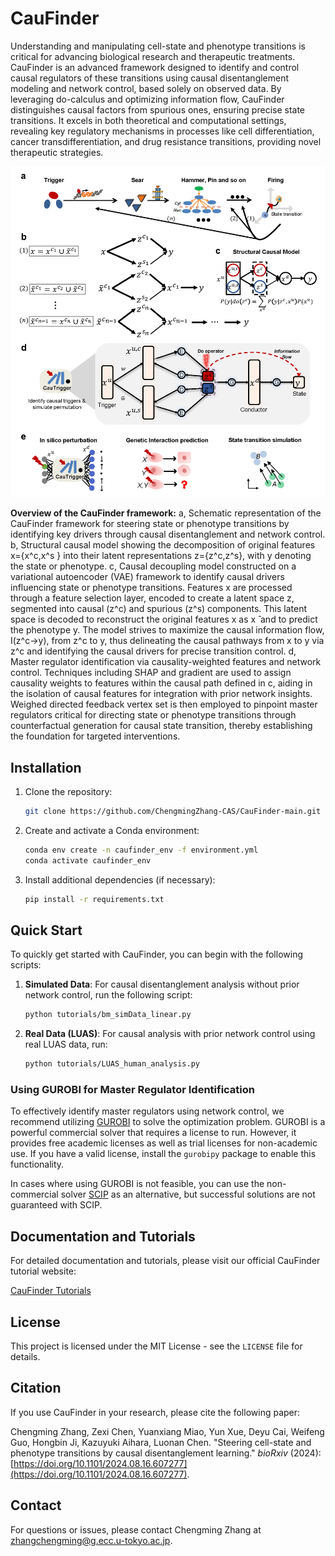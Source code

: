 
# CauFinder

Understanding and manipulating cell-state and phenotype transitions is critical for advancing biological research and therapeutic treatments. CauFinder is an advanced framework designed to identify and control causal regulators of these transitions using causal disentanglement modeling and network control, based solely on observed data. By leveraging do-calculus and optimizing information flow, CauFinder distinguishes causal factors from spurious ones, ensuring precise state transitions. It excels in both theoretical and computational settings, revealing key regulatory mechanisms in processes like cell differentiation, cancer transdifferentiation, and drug resistance transitions, providing novel therapeutic strategies.

![CauTrigger Overview](docs/CauTrigger_overview.tif)

**Overview of the CauFinder framework:**
a, Schematic representation of the CauFinder framework for steering state or phenotype transitions by identifying key drivers through causal disentanglement and network control. b, Structural causal model showing the decomposition of original features x={x^c,x^s } into their latent representations z={z^c,z^s}, with y denoting the state or phenotype. c, Causal decoupling model constructed on a variational autoencoder (VAE) framework to identify causal drivers influencing state or phenotype transitions. Features x are processed through a feature selection layer, encoded to create a latent space z, segmented into causal (z^c) and spurious (z^s) components. This latent space is decoded to reconstruct the original features x as x ̂ and to predict the phenotype y. The model strives to maximize the causal information flow, I(z^c→y), from z^c to y, thus delineating the causal pathways from x to y via z^c and identifying the causal drivers for precise transition control. d, Master regulator identification via causality-weighted features and network control. Techniques including SHAP and gradient are used to assign causality weights to features within the causal path defined in c, aiding in the isolation of causal features for integration with prior network insights. Weighed directed feedback vertex set is then employed to pinpoint master regulators critical for directing state or phenotype transitions through counterfactual generation for causal state transition, thereby establishing the foundation for targeted interventions.


## Installation

1. Clone the repository:
   ```bash
   git clone https://github.com/ChengmingZhang-CAS/CauFinder-main.git
   ```
2. Create and activate a Conda environment:
   ```bash
   conda env create -n caufinder_env -f environment.yml
   conda activate caufinder_env
   ```
3. Install additional dependencies (if necessary):
   ```bash
   pip install -r requirements.txt
   ```

## Quick Start

To quickly get started with CauFinder, you can begin with the following scripts:

1. **Simulated Data**:
   For causal disentanglement analysis without prior network control, run the following script:
   ```bash
   python tutorials/bm_simData_linear.py
   ```

2. **Real Data (LUAS)**:
   For causal analysis with prior network control using real LUAS data, run:
   ```bash
   python tutorials/LUAS_human_analysis.py
   ```

### Using GUROBI for Master Regulator Identification

To effectively identify master regulators using network control, we recommend utilizing [GUROBI](https://www.gurobi.com/) to solve the optimization problem. GUROBI is a powerful commercial solver that requires a license to run. However, it provides free academic licenses as well as trial licenses for non-academic use. If you have a valid license, install the `gurobipy` package to enable this functionality.

In cases where using GUROBI is not feasible, you can use the non-commercial solver [SCIP](https://www.scipopt.org/) as an alternative, but successful solutions are not guaranteed with SCIP.


## Documentation and Tutorials

For detailed documentation and tutorials, please visit our official CauFinder tutorial website:

[CauFinder Tutorials](https://caufinder-tutorials.readthedocs.io/en/latest/index.html)

## License

This project is licensed under the MIT License - see the `LICENSE` file for details.

## Citation

If you use CauFinder in your research, please cite the following paper:

Chengming Zhang, Zexi Chen, Yuanxiang Miao, Yun Xue, Deyu Cai, Weifeng Guo, Hongbin Ji, Kazuyuki Aihara, Luonan Chen. "Steering cell-state and phenotype transitions by causal disentanglement learning." *bioRxiv* (2024): [https://doi.org/10.1101/2024.08.16.607277](https://doi.org/10.1101/2024.08.16.607277).

## Contact

For questions or issues, please contact Chengming Zhang at zhangchengming@g.ecc.u-tokyo.ac.jp.
